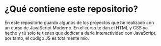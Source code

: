 # ¿Qué contiene este repositorio?

En este repositorio guardo algunos de los proyectos que he realizado con un curso de JavaScript Moderno. En el curso te dan el HTML y CSS ya hecho y tú solo te tienes que dedicar a darle interactividad con JavaScript, por tanto, el código JS es totalmente mío.
